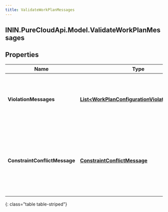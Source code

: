 ```yaml
---
title: ValidateWorkPlanMessages
---
```

## ININ.PureCloudApi.Model.ValidateWorkPlanMessages

## Properties

|Name | Type | Description | Notes|
|------------ | ------------- | ------------- | -------------|
| **ViolationMessages** | [**List&lt;WorkPlanConfigurationViolationMessage&gt;**](WorkPlanConfigurationViolationMessage.html) | Messages for work plan violating some rules such as no shifts in a work plan | [optional] |
| **ConstraintConflictMessage** | [**ConstraintConflictMessage**](ConstraintConflictMessage.html) | This field is not null when there is a set of work plan constraints that conflict thus agent schedules cannot be generated | [optional] |
{: class="table table-striped"}



